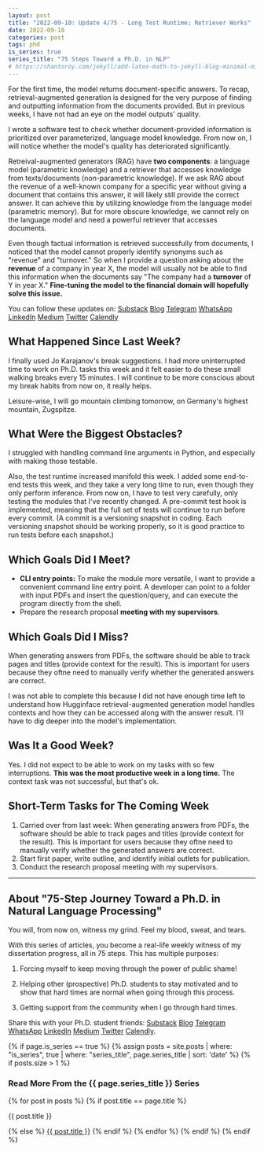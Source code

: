 ```yaml
---
layout: post
title: "2022-09-10: Update 4/75 - Long Test Runtime; Retriever Works"
date: 2022-09-10
categories: post
tags: phd
is_series: true
series_title: "75 Steps Toward a Ph.D. in NLP"
# https://shantoroy.com/jekyll/add-latex-math-to-jekyll-blog-minimal-mistakes/
---
```

<script type="text/javascript" async
    src="https://cdnjs.cloudflare.com/ajax/libs/mathjax/2.7.6/MathJax.js?config=TeX-MML-AM_CHTML">
</script>

<script type="text/x-mathjax-config">
    MathJax.Hub.Config({
        extensions: ["tex2jax.js"],
        jax: ["input/TeX", "output/HTML-CSS"],
        tex2jax: {
        inlineMath: [ ['$','$'], ["\\(","\\)"] ],
        displayMath: [ ['$$','$$'], ["\\[","\\]"] ],
        processEscapes: true
        },
        "HTML-CSS": { availableFonts: ["TeX"] }
    });
</script>

For the first time, the model returns document-specific answers. To recap, retrieval-augmented generation is designed for the very purpose of finding and outputting information from the documents provided. But in previous weeks, I have not had an eye on the model outputs' quality. 

I wrote a software test to check whether document-provided information is prioritized over parameterized, language model knowledge. From now on, I will notice whether the model's quality has deteriorated significantly.

Retreival-augmented generators (RAG) have **two components**: a language model (parametric knowledge) and a retriever that accesses knowledge from texts/documents (non-parametric knowledge). If we ask RAG about the revenue of a well-known company for a specific year without giving a document that contains this answer, it will likely still provide the correct answer. It can achieve this by utilizing knowledge from the language model (parametric memory). But for more obscure knowledge, we cannot rely on the language model and need a powerful retriever that accesses documents.

Even though factual information is retrieved successfully from documents, I noticed that the model cannot properly identify synonyms such as "revenue" and "turnover." So when I provide a question asking about the **revenue** of a company in year X, the model will usually not be able to find this information when the documents say "The company had a **turnover** of Y in year X." **Fine-tuning the model to the financial domain will hopefully solve this issue.**

You can follow these updates on: [Substack](https://nlpjourney.substack.com/) [Blog](https://janspoerer.github.io/phdstudies/) [Telegram](https://t.me/+gmkAaVlKPh4xZTky) [WhatsApp](https://chat.whatsapp.com/F6901LMMJWIGlxrahkgBcq) [LinkedIn](https://www.linkedin.com/in/janspoerer/) [Medium](https://medium.com/@janspoerer/about) [Twitter](https://twitter.com/JanSpoerer) [Calendly](https://calendly.com/janspoerer/60m-private)

## What Happened Since Last Week?

I finally used Jo Karajanov's break suggestions. I had more uninterrupted time to work on Ph.D. tasks this week and it felt easier to do these small walking breaks every 15 minutes. I will continue to be more conscious about my break habits from now on, it really helps.

Leisure-wise, I will go mountain climbing tomorrow, on Germany's highest mountain, Zugspitze.

## What Were the Biggest Obstacles?

I struggled with handling command line arguments in Python, and especially with making those testable.

Also, the test runtime increased manifold this week. I added some end-to-end tests this week, and they take a very long time to run, even though they only perform inference. From now on, I have to test very carefully, only testing the modules that I've recently changed. A pre-commit test hook is implemented, meaning that the full set of tests will continue to run before every commit. (A commit is a versioning snapshot in coding. Each versioning snapshot should be working properly, so it is good practice to run tests before each snapshot.)

## Which Goals Did I Meet?

<ul>
  <li><b>CLI entry points:</b> To make the module more versatile, I want to provide a convenient command line entry point. A developer can point to a folder with input PDFs and insert the question/query, and can execute the program directly from the shell.</li>
  <li>Prepare the research proposal <b>meeting with my supervisors</b>.</li>
</ul>

## Which Goals Did I Miss?

When generating answers from PDFs, the software should be able to track pages and titles (provide context for the result). This is important for users because they oftne need to manually verify whether the generated answers are correct.

I was not able to complete this because I did not have enough time left to understand how Hugginface retrieval-augmented generation model handles contexts and how they can be accessed along with the answer result. I'll have to dig deeper into the model's implementation.

## Was It a Good Week?

Yes. I did not expect to be able to work on my tasks with so few interruptions. **This was the most productive week in a long time.** The context task was not successful, but that's ok.

## Short-Term Tasks for The Coming Week

<ol>
  <li>Carried over from last week: When generating answers from PDFs, the software should be able to track pages and titles (provide context for the result). This is important for users because they oftne need to manually verify whether the generated answers are correct.</li>
  <li>Start first paper, write outline, and identify initial outlets for publication.</li>
  <li>Conduct the research proposal meeting with my supervisors.</li>
</ol>

____________________________________

## About "75-Step Journey Toward a Ph.D. in Natural Language Processing"

You will, from now on, witness my grind. Feel my blood, sweat, and tears.

With this series of articles, you become a real-life weekly witness of my dissertation progress, all in 75 steps. This has multiple purposes: 

1) Forcing myself to keep moving through the power of public shame!

2) Helping other (prospective) Ph.D. students to stay motivated and to show that hard times are normal when going through this process. 

3) Getting support from the community when I go through hard times.

Share this with your Ph.D. student friends: [Substack](https://nlpjourney.substack.com/) [Blog](https://janspoerer.github.io/phdstudies/) [Telegram](https://t.me/+gmkAaVlKPh4xZTky) [WhatsApp](https://chat.whatsapp.com/F6901LMMJWIGlxrahkgBcq) [LinkedIn](https://www.linkedin.com/in/janspoerer/) [Medium](https://medium.com/@janspoerer/about) [Twitter](https://twitter.com/JanSpoerer) [Calendly](https://calendly.com/janspoerer/60m-private).

{% if page.is_series == true %}
    {% assign posts = site.posts | where: "is_series", true | where: "series_title", page.series_title | sort: 'date' %}
    {% if posts.size > 1 %}
        
<h3 class="text-success p-3 pb-0">Read More From the {{ page.series_title }} Series</h3>
        {% for post in posts %}
                {% if post.title == page.title %}
<p class="nav-link bullet-pointer mb-0">{{ post.title }}</p>
                {% else %}
<a class="nav-link bullet-hash" href="{{ post.url }}">{{ post.title }}</a>
                {% endif %}
        {% endfor %}
    {% endif %}
{% endif %}